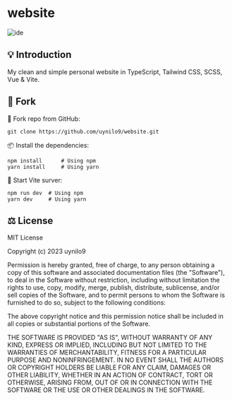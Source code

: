 # website

![ide][vscode]

[vscode]: https://img.shields.io/badge/develop%20with-vscode-3991cb?logo=visualstudiocode&logoColor=3991cb&labelColor=202020&color=3991cb&style=for-the-badge

## 💡 Introduction

My clean and simple personal website in TypeScript, Tailwind CSS, SCSS, Vue & Vite.

## 🍴 Fork

🔗 Fork repo from GitHub:
```terminal
git clone https://github.com/uynilo9/website.git
```

📦 Install the dependencies:
```terminal
npm install      # Using npm
yarn install     # Using yarn
```

🚀 Start Vite surver:
```terminal
npm run dev  # Using npm
yarn dev     # Using yarn
```

## ⚖ License

<p>
MIT License

Copyright (c) 2023 uynilo9

Permission is hereby granted, free of charge, to any person obtaining a copy of this software and associated documentation files (the "Software"), to deal in the Software without restriction, including without limitation the rights to use, copy, modify, merge, publish, distribute, sublicense, and/or sell copies of the Software, and to permit persons to whom the Software is furnished to do so, subject to the following conditions:

The above copyright notice and this permission notice shall be included in all copies or substantial portions of the Software.

THE SOFTWARE IS PROVIDED "AS IS", WITHOUT WARRANTY OF ANY KIND, EXPRESS OR IMPLIED, INCLUDING BUT NOT LIMITED TO THE WARRANTIES OF MERCHANTABILITY, FITNESS FOR A PARTICULAR PURPOSE AND NONINFRINGEMENT. IN NO EVENT SHALL THE AUTHORS OR COPYRIGHT HOLDERS BE LIABLE FOR ANY CLAIM, DAMAGES OR OTHER LIABILITY, WHETHER IN AN ACTION OF CONTRACT, TORT OR OTHERWISE, ARISING FROM, OUT OF OR IN CONNECTION WITH THE SOFTWARE OR THE USE OR OTHER DEALINGS IN THE SOFTWARE.
</p>